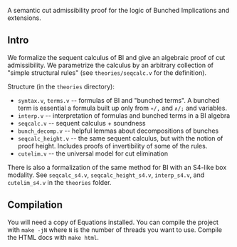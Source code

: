 A semantic cut admissibility proof for the logic of Bunched Implications and extensions.

## Intro

We formalize the sequent calculus of BI and give an algebraic proof of
cut admissibility. We parametrize the calculus by an arbitrary
collection of "simple structural rules" (see `theories/seqcalc.v` for
the definition).

Structure (in the `theories` directory):
- `syntax.v`, `terms.v` -- formulas of BI and "bunched terms".
  A bunched term is essential a formula built up only from `∗/,` and
  `∧/;` and variables.
- `interp.v` -- interpretation of formulas and bunched terms in a BI algebra
- `seqcalc.v` -- sequent calculus + soundness
- `bunch_decomp.v` -- helpful lemmas about decompositions of bunches
- `seqcalc_height.v` -- the same sequent calculus, but with the notion of proof height.
  Includes proofs of invertibility of some of the rules.
- `cutelim.v` -- the universal model for cut elimination

There is also a formalization of the same method for BI with an S4-like box modality.
See `seqcalc_s4.v`, `seqcalc_height_s4.v`, `interp_s4.v`, and `cutelim_s4.v` in the `theories` folder.

## Compilation

You will need a copy of Equations installed.
You can compile the project with `make -jN` where `N` is the number of threads you want to use.
Compile the HTML docs with `make html`.
